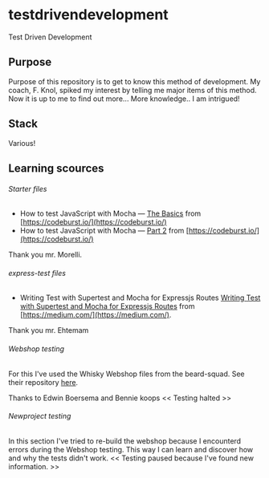 # testdrivendevelopment
Test Driven Development

## Purpose
Purpose of this repository is to get to know this method of development. My coach, F. Knol, spiked my interest by telling me major items of this method. Now it is up to me to find out more... More knowledge.. I am intrigued!

## Stack
Various!

## Learning scources
###### Starter files
* How to test JavaScript with Mocha — [The Basics](https://codeburst.io/how-to-test-javascript-with-mocha-the-basics-80132324752e) from [https://codeburst.io/](https://codeburst.io/)
* How to test JavaScript with Mocha — [Part 2](https://codeburst.io/how-to-test-javascript-with-mocha-part-2-2d83fcb6101a) from [https://codeburst.io/](https://codeburst.io/)

Thank you mr. Morelli.

###### express-test files
* Writing Test with Supertest and Mocha for Expressjs Routes [Writing Test with Supertest and Mocha for Expressjs Routes](https://medium.com/@ehtemam/writing-test-with-supertest-and-mocha-for-expressjs-routes-555d2910d2c2) from [https://medium.com/](https://medium.com/).

Thank you mr. Ehtemam

###### Webshop testing
For this I've used the Whisky Webshop files from the beard-squad. See their repository [here](https://github.com/Arvidvdc/whiskywebshop).

Thanks to Edwin Boersema and Bennie koops
<< Testing halted >>

###### Newproject testing
In this section I've tried to re-build the webshop because I encounterd errors during the Webshop testing. This way I can learn and discover how and why the tests didn't work.
<< Testing paused because I've found new information. >>